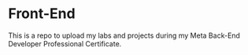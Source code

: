 # Front-End
This is a repo to upload my labs and projects during my Meta Back-End Developer Professional Certificate.
